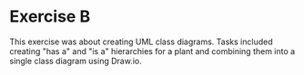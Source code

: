 # Exercise B
This exercise was about creating UML class diagrams. Tasks included creating "has a" and "is a" hierarchies for a plant and combining them into a single class diagram using Draw.io.
